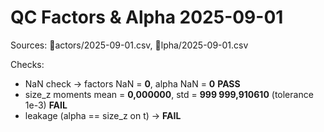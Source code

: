 ﻿# QC  Factors & Alpha 2025-09-01

Sources: actors/2025-09-01.csv, lpha/2025-09-01.csv

Checks:
- NaN check → factors NaN = **0**, alpha NaN = **0**  **PASS**
- size_z moments  mean = **0,000000**, std = **999 999,910610** (tolerance 1e-3)  **FAIL**
- leakage (alpha == size_z on t) → **FAIL**
